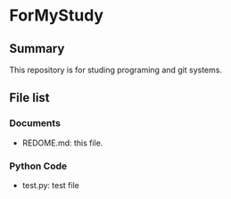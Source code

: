# ForMyStudy
## Summary
This repository is for studing programing and git systems.
## File list
### Documents
- REDOME.md: this file.

### Python Code
- test.py: test file

